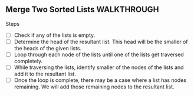 ## Merge Two Sorted Lists WALKTHROUGH

Steps
- [ ] Check if any of the lists is empty.
- [ ] Determine the head of the resultant list. This head will be the smaller of the heads of the given lists.
- [ ] Loop through each node of the lists until one of the lists get traversed completely.
- [ ] While traversing the lists, identify smaller of the nodes of the lists and add it to the resultant list.
- [ ] Once the loop is complete, there may be a case where a list has nodes remaining. We will add those remaining nodes to the resultant list.
